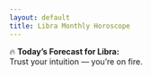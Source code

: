 ```yaml
---
layout: default
title: Libra Monthly Horoscope
---
```


🔥 **Today’s Forecast for Libra:**  
Trust your intuition — you’re on fire.

